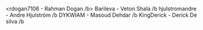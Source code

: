 <rdogan7106 - Rahman Dogan /b>
Barileva - Veton Shala /b
hjulstromandre - Andre Hjulström /b
DYKWIAM - Masoud Dehdar /b
KingDerick - Derick De silva /b
